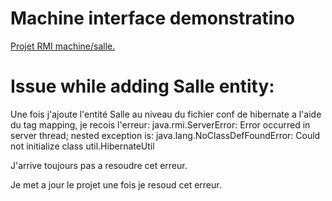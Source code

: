 # Machine interface demonstratino
[Projet RMI machine/salle.](https://github.com/ThePhenixx/ACE-projet-01/assets/121319218/891670be-e7e4-4bf6-ba76-a3a90ae030ae
)

# Issue while adding Salle entity:

Une fois j'ajoute l'entité Salle au niveau du fichier conf de hibernate a l'aide du tag mapping, je recois l'erreur:
java.rmi.ServerError: Error occurred in server thread; nested exception is: 
	java.lang.NoClassDefFoundError: Could not initialize class util.HibernateUtil

J'arrive toujours pas a resoudre cet erreur.

Je met a jour le projet une fois je resoud cet erreur.
